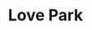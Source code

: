 ---
pid: llp84
title: Love Park
location_transcription: 
coordinates: "[-75.165440897678, 39.95403017982]"
zipcode: '19134'
gen_neighborhood: River Wards
neighborhood: Port Richmond
outside_phl: 
age: '13'
age_range: 13-19
instagram: 
image_file_name: llp_84.jpg
proposal_transcription: In Love Park - a mirror //Me, Myself, and I//
topic: Education,Uplifting,Love
topic_summary: 0, 0, 0
type: Sculpture Statue
keywords_other: 
credit: Aixa Coraballo
image_labels: 
twitter: 
facebook: 
permalink: "/monuments/llp84/"
layout: item-page
---
